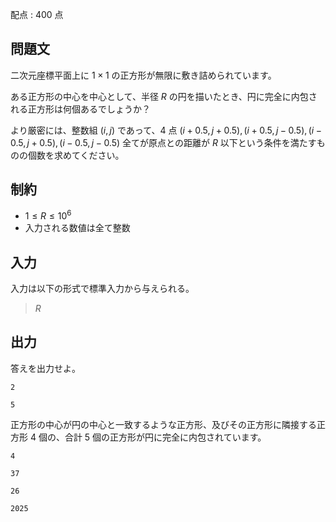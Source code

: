 配点 : $400$ 点

## 問題文

二次元座標平面上に $1\times 1$ の正方形が無限に敷き詰められています。

ある正方形の中心を中心として、半径 $R$ の円を描いたとき、円に完全に内包される正方形は何個あるでしょうか？

より厳密には、整数組 $(i,j)$ であって、$4$ 点 $(i+0.5,j+0.5),(i+0.5,j-0.5),(i-0.5,j+0.5),(i-0.5,j-0.5)$ 全てが原点との距離が $R$ 以下という条件を満たすものの個数を求めてください。

## 制約

- $1\leq R\leq 10^{6}$
- 入力される数値は全て整数

## 入力

入力は以下の形式で標準入力から与えられる。

> $R$

## 出力

答えを出力せよ。

```input1
2
```

```output1
5
```

正方形の中心が円の中心と一致するような正方形、及びその正方形に隣接する正方形 $4$ 個の、合計 $5$ 個の正方形が円に完全に内包されています。

```input2
4
```

```output2
37
```

```input3
26
```

```output3
2025
```